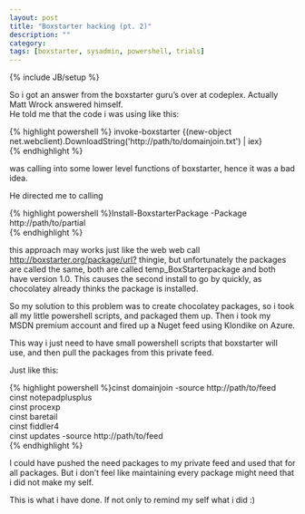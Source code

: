 ```yaml
---
layout: post
title: "Boxstarter hacking (pt. 2)"
description: ""
category: 
tags: [boxstarter, sysadmin, powershell, trials]
---
```

{% include JB/setup %}
<p>So i got an answer from the boxstarter guru’s over at codeplex. Actually Matt Wrock answered himself.<br/>He told me that the code i was using like this: </p>

{% highlight powershell %}
invoke-boxstarter {(new-object net.webclient).DownloadString('http://path/to/domainjoin.txt') | iex}  
{% endhighlight %}

<p>was calling into some lower level functions of boxstarter, hence it was a bad idea.</p>

<p>He directed me to calling  </p>

{% highlight powershell %}Install-BoxstarterPackage -Package http://path/to/partial  
{% endhighlight %}

<p>this approach may works just like the web web call <a href="http://boxstarter.org/package/url?">http://boxstarter.org/package/url?</a> thingie, but unfortunately the packages are called the same, both are called temp_BoxStarterpackage and both have version 1.0. This causes the second install to go by quickly, as chocolatey already thinks the package is installed.</p>

<p>So my solution to this problem was to create chocolatey packages, so i took all my little powershell scripts, and packaged them up. Then i took my MSDN premium account and fired up a Nuget feed using Klondike on Azure.</p>

<p>This way i just need to have small powershell scripts that boxstarter will use, and then pull the packages from this private feed.</p>

<p>Just like this:  </p>

{% highlight powershell %}cinst domainjoin -source http://path/to/feed  
cinst notepadplusplus  
cinst procexp  
cinst baretail  
cinst fiddler4  
cinst updates -source http://path/to/feed  
{% endhighlight %}

<p>I could have pushed the need packages to my private feed and used that for all packages. But i don’t feel like maintaining every package might need that i did not make my self.</p>

<p>This is what i have done. If not only to remind my self what i did :)</p>
